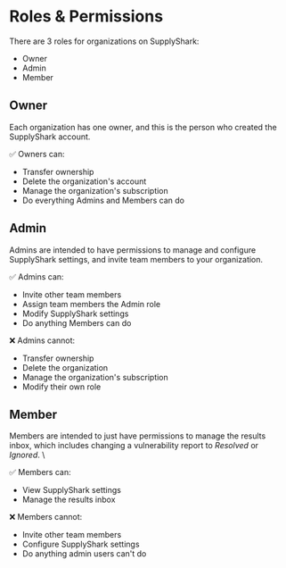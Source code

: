 # Roles & Permissions

There are 3 roles for organizations on SupplyShark:

* Owner
* Admin
* Member

## Owner

Each organization has one owner, and this is the person who created the SupplyShark account.



✅ Owners can:

* Transfer ownership
* Delete the organization's account
* Manage the organization's subscription
* Do everything Admins and Members can do

## Admin

Admins are intended to have permissions to manage and configure SupplyShark settings, and invite team members to your organization.

&#x20;

✅ Admins can:

* Invite other team members
* Assign team members the Admin role
* Modify SupplyShark settings
* Do anything Members can do

❌ Admins cannot:

* Transfer ownership
* Delete the organization
* Manage the organization's subscription
* Modify their own role

## Member

Members are intended to just have permissions to manage the results inbox, which includes changing a vulnerability report to _Resolved_ or _Ignored_. \


✅ Members can:

* View SupplyShark settings
* Manage the results inbox

❌ Members cannot:

* Invite other team members
* Configure SupplyShark settings
* Do anything admin users can't do


